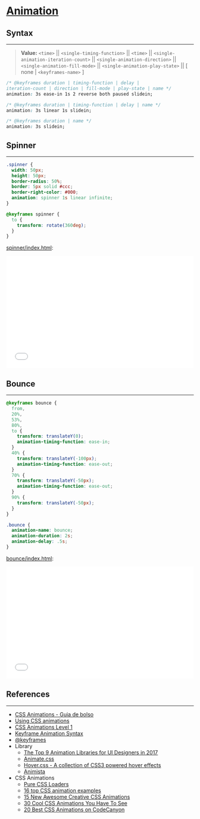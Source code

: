 # [Animation](https://developer.mozilla.org/en-US/docs/Web/CSS/animation)

## Syntax
---

> <b>Value:</b> `<time>` \|\| `<single-timing-function>` \|\| `<time>` \|\| `<single-animation-iteration-count>` \|\| `<single-animation-direction>` \|\| `<single-animation-fill-mode>` \|\| `<single-animation-play-state>` \|\| [ none \| `<keyframes-name>` ]

```css
/* @keyframes duration | timing-function | delay | 
iteration-count | direction | fill-mode | play-state | name */
animation: 3s ease-in 1s 2 reverse both paused slidein;

/* @keyframes duration | timing-function | delay | name */
animation: 3s linear 1s slidein;

/* @keyframes duration | name */
animation: 3s slidein;
```

## Spinner
---

```css
.spinner {
  width: 50px;
  height: 50px;
  border-radius: 50%;
  border: 5px solid #ccc;
  border-right-color: #000;
  animation: spinner 1s linear infinite;
}

@keyframes spinner {
  to {
    transform: rotate(360deg);
  }
}
```

[spinner/index.html](spinner/index.html):

<iframe 
  src="spinner/index.html" 
  width="100%"
  height="300px"
  frameborder="0"
  allowfullscreen>
</iframe>

## Bounce
---

```css
@keyframes bounce {
  from,
  20%,
  53%,
  80%,
  to {
    transform: translateY(0);
    animation-timing-function: ease-in;
  }
  40% {
    transform: translateY(-100px);
    animation-timing-function: ease-out;
  }
  70% {
    transform: translateY(-50px);
    animation-timing-function: ease-out;
  }
  90% {
    transform: translateY(-50px);
  }
}

.bounce {
  animation-name: bounce;
  animation-duration: 2s;
  animation-delay: .5s;
}
```

[bounce/index.html](bounce/index.html):

<iframe 
  src="bounce/index.html" 
  width="100%"
  height="300px"
  frameborder="0"
  allowfullscreen>
</iframe>

## References
---

- [CSS Animations - Guia de bolso](https://legacy.gitbook.com/book/daliannyvieira/css-animations-pocket-guide/details)
- [Using CSS animations](https://developer.mozilla.org/en-US/docs/Web/CSS/CSS_Animations/Using_CSS_animations)
- [CSS Animations Level 1](https://www.w3.org/TR/css-animations-1/)
- [Keyframe Animation Syntax](https://css-tricks.com/snippets/css/keyframe-animation-syntax/)
- [@keyframes](https://tympanus.net/codrops/css_reference/keyframes/)
- Library
  - [The Top 9 Animation Libraries for UI Designers in 2017](https://www.sitepoint.com/our-top-9-animation-libraries/)
  - [Animate.css](https://daneden.github.io/animate.css/)
  - [Hover.css - A collection of CSS3 powered hover effects](http://ianlunn.github.io/Hover/)
  - [Animista](http://animista.net/play/basic/slide-fwd)
- CSS Animations 
  - [Pure CSS Loaders](https://loading.io/css/)
  - [16 top CSS animation examples](https://www.creativebloq.com/inspiration/css-animation-examples)
  - [15 New Awesome Creative CSS Animations](https://cssnewbie.com/15-new-awesome-creative-css-animations/#.W049pS2ZM0o)
  - [30 Cool CSS Animations You Have To See](https://www.hongkiat.com/blog/creative-css-animations/)
  - [20 Best CSS Animations on CodeCanyon](https://code.tutsplus.com/tutorials/20-best-css-animations--cms-27561)
